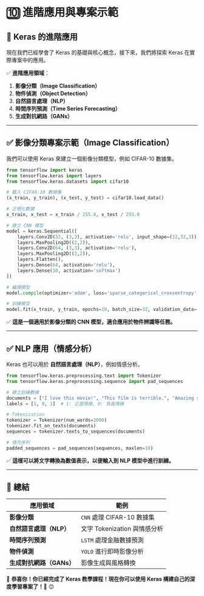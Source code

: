 # 🔟 進階應用與專案示範

## 🎯 Keras 的進階應用

現在我們已經學會了 Keras 的基礎與核心概念，接下來，我們將探索 Keras 在實際專案中的應用。

✅ **進階應用領域**：

1. **影像分類（Image Classification）**
2. **物件偵測（Object Detection）**
3. **自然語言處理（NLP）**
4. **時間序列預測（Time Series Forecasting）**
5. **生成對抗網路（GANs）**

---

## **✅ 影像分類專案示範（Image Classification）**

我們可以使用 Keras 來建立一個影像分類模型，例如 CIFAR-10 數據集。

```python
from tensorflow import keras
from tensorflow.keras import layers
from tensorflow.keras.datasets import cifar10

# 載入 CIFAR-10 數據集
(x_train, y_train), (x_test, y_test) = cifar10.load_data()

# 正規化數據
x_train, x_test = x_train / 255.0, x_test / 255.0

# 建立 CNN 模型
model = keras.Sequential([
    layers.Conv2D(32, (3,3), activation='relu', input_shape=(32,32,3)),
    layers.MaxPooling2D((2,2)),
    layers.Conv2D(64, (3,3), activation='relu'),
    layers.MaxPooling2D((2,2)),
    layers.Flatten(),
    layers.Dense(64, activation='relu'),
    layers.Dense(10, activation='softmax')
])

# 編譯模型
model.compile(optimizer='adam', loss='sparse_categorical_crossentropy', metrics=['accuracy'])

# 訓練模型
model.fit(x_train, y_train, epochs=10, batch_size=32, validation_data=(x_test, y_test))
```

✅ **這是一個適用於影像分類的 CNN 模型，適合應用於物件辨識等任務。**

---

## **✅ NLP 應用（情感分析）**

Keras 也可以用於 **自然語言處理（NLP）**，例如情感分析。

```python
from tensorflow.keras.preprocessing.text import Tokenizer
from tensorflow.keras.preprocessing.sequence import pad_sequences

# 建立訓練數據
documents = ["I love this movie!", "This film is terrible.", "Amazing story and characters."]
labels = [1, 0, 1]  # 1: 正面情緒, 0: 負面情緒

# Tokenization
tokenizer = Tokenizer(num_words=1000)
tokenizer.fit_on_texts(documents)
sequences = tokenizer.texts_to_sequences(documents)

# 填充序列
padded_sequences = pad_sequences(sequences, maxlen=10)
```

✅ **這樣可以將文字轉換為數值表示，以便輸入到 NLP 模型中進行訓練。**

---

## 📝 **總結**

| **應用領域** | **範例** |
|----------|--------|
| **影像分類** | `CNN` 處理 CIFAR-10 數據集 |
| **自然語言處理（NLP）** | 文字 Tokenization 與情感分析 |
| **時間序列預測** | `LSTM` 處理金融數據預測 |
| **物件偵測** | `YOLO` 進行即時影像分析 |
| **生成對抗網路（GANs）** | 影像生成與風格轉換 |

🚀 **恭喜你！你已經完成了 Keras 教學課程！現在你可以使用 Keras 構建自己的深度學習專案了！🎉** 😊


